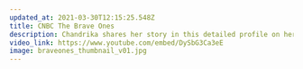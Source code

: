 ```yaml
---
updated_at: 2021-03-30T12:15:25.548Z
title: CNBC The Brave Ones
description: Chandrika shares her story in this detailed profile on her journey and career.
video_link: https://www.youtube.com/embed/DySbG3Ca3eE
image: braveones_thumbnail_v01.jpg
---
```

